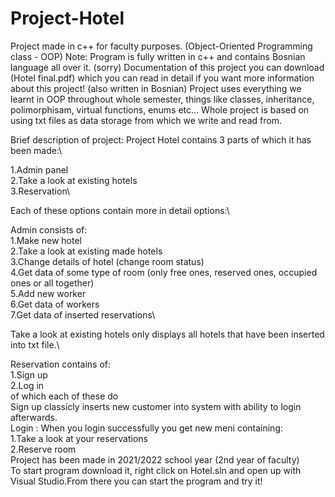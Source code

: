 # Project-Hotel

Project made in c++ for faculty purposes. (Object-Oriented Programming class - OOP)
Note: Program is fully written in c++ and contains Bosnian language all over it. (sorry)
Documentation of this project you can download (Hotel final.pdf) which you can read in detail if you want more information about this project! (also written in Bosnian)
Project uses everything we learnt in OOP throughout whole semester, things like classes, inheritance, polimorphisam, virtual functions, enums etc...
Whole project is based on using txt files as data storage from which we write and read from.

Brief description of project:
Project Hotel contains 3 parts of which it has been made:\
  
  1.Admin panel\
  2.Take a look at existing hotels\
  3.Reservation\
 
Each of these options contain more in detail options:\
  
  Admin consists of:\
     1.Make new hotel\
     2.Take a look at existing made hotels\
     3.Change details of hotel (change room status)\
     4.Get data of some type of room (only free ones, reserved ones, occupied ones or all together)\
     5.Add new worker\
     6.Get data of workers\
     7.Get data of inserted reservations\
     
  Take a look at existing hotels only displays all hotels that have been inserted into txt file.\
  
  Reservation contains of:\
    1.Sign up \
    2.Log in \
  of which each of these do\
    Sign up classicly inserts new customer into system with ability to login afterwards.\
    Login : When you login successfully you get new meni containing:\
      1.Take a look at your reservations\
      2.Reserve room\
  Project has been made in 2021/2022 school year (2nd year of faculty)\
  To start program download it, right click on Hotel.sln and open up with Visual Studio.From there you can start the program and try it!
  
